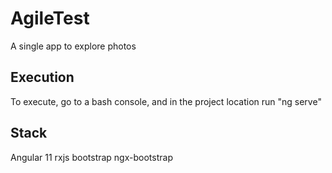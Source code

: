 # AgileTest

A single app to explore photos

## Execution

To execute, go to a bash console, and in the project location run "ng serve"

## Stack

Angular 11
rxjs
bootstrap
ngx-bootstrap
